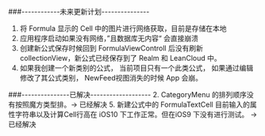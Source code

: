 ###------------未来更新计划---------------
1. 将 Formula 显示的 Cell 中的图片进行网络获取，目前是存储在本地
3. 应用程序启动如果没有网络，”且数据库无内容“ 会直接崩溃
4. 创建新公式保存时候回到 FormulaViewControll 后没有刷新 collectionView，新公式已经保存到了 Realm 和 LeanCloud 中。
5. 如果我创建一个新类别的公式， 当前项目只有一个此类公式， 如果通过编辑修改了其公式类别， NewFeed视图消失的时候 App 会崩。


###---------------已解决-------------------
2. CategoryMenu 的排列顺序没有按照魔方类型排。-> 已经解决
5. 新建公式中的 FormulaTextCell 目前输入的属性字符串以及计算Cell行高在 iOS10 下工作正常。但在iOS9 下没有进行测试。 -> 已经解决
